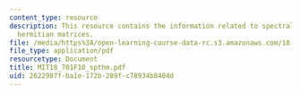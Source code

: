 ```yaml
---
content_type: resource
description: This resource contains the information related to spectral theorem for
  hermitian matrices.
file: /media/https%3A/open-learning-course-data-rc.s3.amazonaws.com/18-701-algebra-i-fall-2010/2622987fba1e172b289fc78934b8404d_MIT18_701F10_spthm.pdf
file_type: application/pdf
resourcetype: Document
title: MIT18_701F10_spthm.pdf
uid: 2622987f-ba1e-172b-289f-c78934b8404d
---
```

